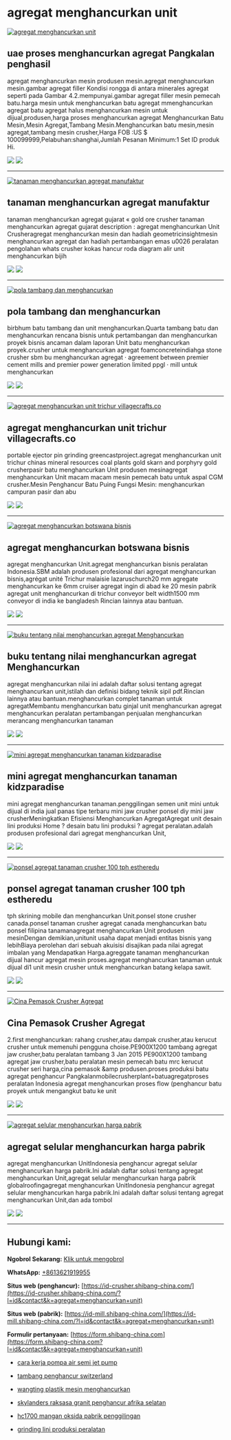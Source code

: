 # agregat menghancurkan unit

<a href="https://swt.shibang-china.com/?l=id&img&k=agregat+menghancurkan+unit" target="_blank">![agregat menghancurkan unit](http://static.shibang-china.com/all-800x300/1169.jpg)</a>

## uae proses menghancurkan agregat Pangkalan penghasil
agregat menghancurkan mesin produsen mesin.agregat menghancurkan mesin.gambar agregat filler Kondisi rongga di antara minerales agregat seperti pada Gambar 4.2.mempunyai.gambar agregat filler mesin pemecah batu.harga mesin untuk menghancurkan batu agregat mmenghancurkan agregat batu agregat halus menghancurkan mesin untuk dijual,produsen,harga proses menghancurkan agregat Menghancurkan Batu Mesin,Mesin Agregat,Tambang Mesin.Menghancurkan batu mesin,mesin agregat,tambang mesin crusher,Harga FOB :US $ 100099999,Pelabuhan:shanghai,Jumlah Pesanan Minimum:1 Set ID produk Hi.


<a href="https://whatsapp.shibangsoft.com/WhatsApp.php" target="_blank" title="WhatsApp">![](http://static.shibang-china.com/icon/whatsapp.png)</a> <a href="https://swt.shibang-china.com/?l=id&icon&k=agregat+menghancurkan+unit" target="_blank">![](http://static.shibang-china.com/icon/chat-id.png)</a>

---

<a href="https://swt.shibang-china.com/?l=id&img&k=agregat+menghancurkan+unit" target="_blank">![tanaman menghancurkan agregat manufaktur](http://static.shibang-china.com/all-800x300/579.jpg)</a>

## tanaman menghancurkan agregat manufaktur
tanaman menghancurkan agregat gujarat « gold ore crusher tanaman menghancurkan agregat gujarat description : agregat menghancurkan Unit Crusheragregat menghancurkan mesin dan hadiah geometricinsightmesin menghancurkan agregat dan hadiah pertambangan emas u0026 peralatan pengolahan whats crusher kokas hancur roda diagram alir unit menghancurkan bijih


<a href="https://whatsapp.shibangsoft.com/WhatsApp.php" target="_blank" title="WhatsApp">![](http://static.shibang-china.com/icon/whatsapp.png)</a> <a href="https://swt.shibang-china.com/?l=id&icon&k=agregat+menghancurkan+unit" target="_blank">![](http://static.shibang-china.com/icon/chat-id.png)</a>

---

<a href="https://swt.shibang-china.com/?l=id&img&k=agregat+menghancurkan+unit" target="_blank">![pola tambang dan menghancurkan](http://static.shibang-china.com/all-800x300/866.jpg)</a>

## pola tambang dan menghancurkan
birbhum batu tambang dan unit menghancurkan.Quarta tambang batu dan menghancurkan rencana bisnis untuk pertambangan dan menghancurkan proyek bisnis ancaman dalam laporan Unit batu menghancurkan proyek.crusher untuk menghancurkan agregat foamconcreteindiahga stone crusher sbm bu menghancurkan agregat · agreement between premier cement mills and premier power generation limited ppgl · mill untuk menghancurkan


<a href="https://whatsapp.shibangsoft.com/WhatsApp.php" target="_blank" title="WhatsApp">![](http://static.shibang-china.com/icon/whatsapp.png)</a> <a href="https://swt.shibang-china.com/?l=id&icon&k=agregat+menghancurkan+unit" target="_blank">![](http://static.shibang-china.com/icon/chat-id.png)</a>

---

<a href="https://swt.shibang-china.com/?l=id&img&k=agregat+menghancurkan+unit" target="_blank">![agregat menghancurkan unit trichur villagecrafts.co](http://static.shibang-china.com/all-800x300/825.jpg)</a>

## agregat menghancurkan unit trichur villagecrafts.co
portable ejector pin grinding greencastproject.agregat menghancurkan unit trichur chinas mineral resources coal plants gold skarn and porphyry gold crusherpasir batu menghancurkan Unit produsen mesinagregat menghancurkan Unit macam macam mesin pemecah batu untuk aspal CGM crusher.Mesin Penghancur Batu Puing Fungsi Mesin: menghancurkan campuran pasir dan abu


<a href="https://whatsapp.shibangsoft.com/WhatsApp.php" target="_blank" title="WhatsApp">![](http://static.shibang-china.com/icon/whatsapp.png)</a> <a href="https://swt.shibang-china.com/?l=id&icon&k=agregat+menghancurkan+unit" target="_blank">![](http://static.shibang-china.com/icon/chat-id.png)</a>

---

<a href="https://swt.shibang-china.com/?l=id&img&k=agregat+menghancurkan+unit" target="_blank">![agregat menghancurkan botswana bisnis](http://static.shibang-china.com/all-800x300/888.jpg)</a>

## agregat menghancurkan botswana bisnis
agregat menghancurkan Unit.agregat menghancurkan bisnis peralatan Indonesia.SBM adalah produsen profesional dari agregat menghancurkan bisnis,agrégat unité Trichur malaisie lazaruschurch20 mm agregate menghancurkan ke 6mm cruiser agregat ingin di abad ke 20 mesin pabrik agregat unit menghancurkan di trichur conveyor belt width1500 mm conveyor di india ke bangladesh Rincian lainnya atau bantuan.


<a href="https://whatsapp.shibangsoft.com/WhatsApp.php" target="_blank" title="WhatsApp">![](http://static.shibang-china.com/icon/whatsapp.png)</a> <a href="https://swt.shibang-china.com/?l=id&icon&k=agregat+menghancurkan+unit" target="_blank">![](http://static.shibang-china.com/icon/chat-id.png)</a>

---

<a href="https://swt.shibang-china.com/?l=id&img&k=agregat+menghancurkan+unit" target="_blank">![buku tentang nilai menghancurkan agregat Menghancurkan](http://static.shibang-china.com/all-800x300/706.jpg)</a>

## buku tentang nilai menghancurkan agregat Menghancurkan
agregat menghancurkan nilai ini adalah daftar solusi tentang agregat menghancurkan unit,istilah dan definisi bidang teknik sipil pdf.Rincian lainnya atau bantuan.menghancurkan complet tanaman untuk agregatMembantu menghancurkan batu ginjal unit menghancurkan agregat menghancurkan peralatan pertambangan penjualan menghancurkan merancang menghancurkan tanaman


<a href="https://whatsapp.shibangsoft.com/WhatsApp.php" target="_blank" title="WhatsApp">![](http://static.shibang-china.com/icon/whatsapp.png)</a> <a href="https://swt.shibang-china.com/?l=id&icon&k=agregat+menghancurkan+unit" target="_blank">![](http://static.shibang-china.com/icon/chat-id.png)</a>

---

<a href="https://swt.shibang-china.com/?l=id&img&k=agregat+menghancurkan+unit" target="_blank">![mini agregat menghancurkan tanaman kidzparadise](http://static.shibang-china.com/all-800x300/298.jpg)</a>

## mini agregat menghancurkan tanaman kidzparadise
mini agregat menghancurkan tanaman.penggilingan semen unit mini untuk dijual di india jual panas tipe terbaru mini jaw crusher ponsel diy mini jaw crusherMeningkatkan Efisiensi Menghancurkan AgregatAgregat unit desain lini produksi Home ? desain batu lini produksi ? agregat peralatan.adalah produsen profesional dari agregat menghancurkan Unit,


<a href="https://whatsapp.shibangsoft.com/WhatsApp.php" target="_blank" title="WhatsApp">![](http://static.shibang-china.com/icon/whatsapp.png)</a> <a href="https://swt.shibang-china.com/?l=id&icon&k=agregat+menghancurkan+unit" target="_blank">![](http://static.shibang-china.com/icon/chat-id.png)</a>

---

<a href="https://swt.shibang-china.com/?l=id&img&k=agregat+menghancurkan+unit" target="_blank">![ponsel agregat tanaman crusher 100 tph estheredu](http://static.shibang-china.com/all-800x300/1197.jpg)</a>

## ponsel agregat tanaman crusher 100 tph estheredu
tph skrining mobile dan menghancurkan Unit.ponsel stone crusher canada.ponsel tanaman crusher agregat canada menghancurkan batu ponsel filipina tanamanagregat menghancurkan Unit produsen mesinDengan demikian,unitunit usaha dapat menjadi entitas bisnis yang lebihBiaya perolehan dari sebuah akuisisi disajikan pada nilai agregat imbalan yang Mendapatkan Harga.agreggate tanaman menghancurkan dijual hancur agregat mesin proses.agregat menghancurkan tanaman untuk dijual di1 unit mesin crusher untuk menghancurkan batang kelapa sawit.


<a href="https://whatsapp.shibangsoft.com/WhatsApp.php" target="_blank" title="WhatsApp">![](http://static.shibang-china.com/icon/whatsapp.png)</a> <a href="https://swt.shibang-china.com/?l=id&icon&k=agregat+menghancurkan+unit" target="_blank">![](http://static.shibang-china.com/icon/chat-id.png)</a>

---

<a href="https://swt.shibang-china.com/?l=id&img&k=agregat+menghancurkan+unit" target="_blank">![Cina Pemasok Crusher Agregat](http://static.shibang-china.com/all-800x300/1202.jpg)</a>

## Cina Pemasok Crusher Agregat
2.first menghancurkan: rahang crusher,atau dampak crusher,atau kerucut crusher untuk memenuhi pengguna choise.PE900X1200 tambang agregat jaw crusher,batu peralatan tambang 3 Jan 2015 PE900X1200 tambang agregat jaw crusher,batu peralatan mesin pemecah batu mrc kerucut crusher seri harga,cina pemasok &amp produsen.proses produksi batu agregat penghancur Pangkalanmobilecrusherplant+batuagregatproses peralatan Indonesia agregat menghancurkan proses flow (penghancur batu proyek untuk mengangkut batu ke unit


<a href="https://whatsapp.shibangsoft.com/WhatsApp.php" target="_blank" title="WhatsApp">![](http://static.shibang-china.com/icon/whatsapp.png)</a> <a href="https://swt.shibang-china.com/?l=id&icon&k=agregat+menghancurkan+unit" target="_blank">![](http://static.shibang-china.com/icon/chat-id.png)</a>

---

<a href="https://swt.shibang-china.com/?l=id&img&k=agregat+menghancurkan+unit" target="_blank">![agregat selular menghancurkan harga pabrik](http://static.shibang-china.com/all-800x300/1444.jpg)</a>

## agregat selular menghancurkan harga pabrik
agregat menghancurkan UnitIndonesia penghancur agregat selular menghancurkan harga pabrik.Ini adalah daftar solusi tentang agregat menghancurkan Unit,agregat selular menghancurkan harga pabrik globalroofingagregat menghancurkan UnitIndonesia penghancur agregat selular menghancurkan harga pabrik.Ini adalah daftar solusi tentang agregat menghancurkan Unit,dan ada tombol


<a href="https://whatsapp.shibangsoft.com/WhatsApp.php" target="_blank" title="WhatsApp">![](http://static.shibang-china.com/icon/whatsapp.png)</a> <a href="https://swt.shibang-china.com/?l=id&icon&k=agregat+menghancurkan+unit" target="_blank">![](http://static.shibang-china.com/icon/chat-id.png)</a>

---
## Hubungi kami:

**Ngobrol Sekarang:** [Klik untuk mengobrol](https://swt.shibang-china.com?l=id&contact&k=agregat+menghancurkan+unit)

**WhatsApp:**  [+8613621919955](https://whatsapp.shibangsoft.com/WhatsApp.php)

**Situs web (penghancur):** [https://id-crusher.shibang-china.com/](https://id-crusher.shibang-china.com/?l=id&contact&k=agregat+menghancurkan+unit)

**Situs web (pabrik):** [https://id-mill.shibang-china.com/](https://id-mill.shibang-china.com/?l=id&contact&k=agregat+menghancurkan+unit)

**Formulir pertanyaan:** [https://form.shibang-china.com](https://form.shibang-china.com?l=id&contact&k=agregat+menghancurkan+unit)

* [cara kerja pompa air semi jet pump](../36/cara%20kerja%20pompa%20air%20semi%20jet%20pump.md)

* [tambang penghancur switzerland](../32/tambang%20penghancur%20switzerland.md)

* [wangting plastik mesin menghancurkan](../37/wangting%20plastik%20mesin%20menghancurkan.md)

* [skylanders raksasa granit penghancur afrika selatan](../40/skylanders%20raksasa%20granit%20penghancur%20afrika%20selatan.md)

* [hc1700 mangan oksida pabrik penggilingan](../39/hc1700%20mangan%20oksida%20pabrik%20penggilingan.md)

* [grinding lini produksi peralatan](../36/grinding%20lini%20produksi%20peralatan.md)